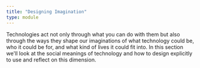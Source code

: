 ```yaml
---
title: "Designing Imagination"
type: module
---
```

Technologies act not only through what you can do with them but also through the ways they shape our imaginations of what technology could be, who it could be for, and what kind of lives it could fit into. In this section we'll look at the social meanings of technology and how to design explicitly to use and reflect on this dimension.